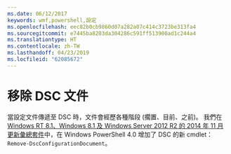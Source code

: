 ```yaml
---
ms.date: 06/12/2017
keywords: wmf,powershell,設定
ms.openlocfilehash: eec82b0cb9860d07a282a07c414c3723be313fa4
ms.sourcegitcommit: e7445ba8203da304286c591ff513900ad1c244a4
ms.translationtype: HT
ms.contentlocale: zh-TW
ms.lasthandoff: 04/23/2019
ms.locfileid: "62085672"
---
```

# <a name="remove-dsc-documents"></a>移除 DSC 文件

當設定文件傳遞至 DSC 時，文件會經歷各種階段 (擱置、目前、之前)。 我們在 [Windows RT 8.1、Windows 8.1 及 Windows Server 2012 R2 的 2014 年 11 月更新彙總套件](https://support.microsoft.com/kb/3000850)中，在 Windows PowerShell 4.0 增加了 DSC 的新 cmdlet：`Remove-DscConfigurationDocument`。
